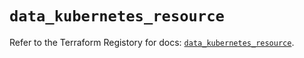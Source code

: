 # `data_kubernetes_resource`

Refer to the Terraform Registory for docs: [`data_kubernetes_resource`](https://registry.terraform.io/providers/hashicorp/kubernetes/2.23.0/docs/data-sources/resource).
